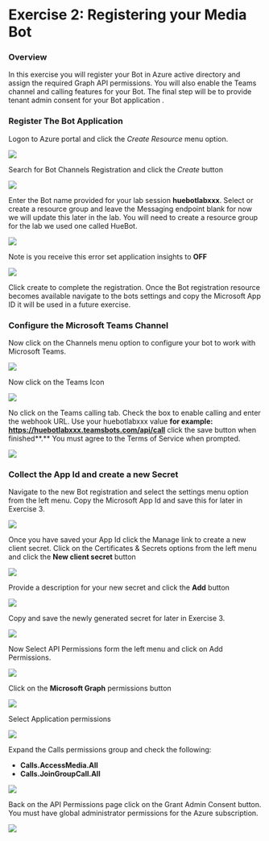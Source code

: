 # Exercise 2: Registering your Media Bot

### Overview

In this exercise you will register your Bot in Azure active directory and assign the required Graph API permissions. You will also enable the Teams channel and calling features for your Bot. The final step will be to provide tenant admin consent for your Bot application .

### Register The Bot Application

Logon to Azure portal and click the _Create Resource_ menu option.

![](.gitbook/assets/image%20%2872%29.png)

Search for Bot Channels Registration and click the _Create_  button

![](.gitbook/assets/image%20%2814%29.png)

Enter the Bot name provided for your lab session **huebotlabxxx**. Select or create a resource group and leave the Messaging endpoint blank for now we will update this later in the lab. You will need to create a resource group for the lab we used one called HueBot.

![](.gitbook/assets/image%20%2822%29.png)

Note is you receive this error set application insights to **OFF**

![](.gitbook/assets/image%20%2877%29.png)

Click create to complete the registration. Once the Bot registration resource becomes available navigate to the bots settings and copy the Microsoft App ID it will be used in a future exercise.

### Configure the Microsoft Teams Channel

Now click on the Channels menu option to configure your bot to work with Microsoft Teams.

![](.gitbook/assets/image%20%2884%29.png)

Now click on the Teams Icon

![](.gitbook/assets/image%20%2832%29.png)

No click on the Teams calling tab. Check the box to enable calling and enter the webhook URL. Use your huebotlabxxx value ****for example**:**   **https://huebotlabxxx.teamsbots.com/api/call** click the save button when finished**.** You must agree to the Terms of Service when prompted.

![](.gitbook/assets/image%20%2855%29.png)

### Collect the App Id and create a new Secret

Navigate to the new Bot registration and select the settings menu option from the left menu. Copy the Microsoft App Id and save this for later in Exercise 3.

![](.gitbook/assets/image%20%2853%29.png)

Once you have saved your App Id click the Manage link to create a new client secret. Click on the Certificates & Secrets options from the left menu and click the **New client secret** button

![](.gitbook/assets/image%20%2831%29.png)

Provide a description for your new secret and click the **Add** button

![](.gitbook/assets/image%20%2876%29.png)

Copy and save the newly generated secret for later in Exercise 3.

![](.gitbook/assets/image%20%2854%29.png)

Now Select API Permissions form the left menu and click on Add Permissions.

![](.gitbook/assets/image%20%2837%29.png)

Click on the **Microsoft Graph** permissions button

![](.gitbook/assets/image%20%286%29.png)

Select Application permissions 

![](.gitbook/assets/image%20%2860%29.png)

Expand the Calls permissions group and check the following: 

* **Calls.AccessMedia.All**
* **Calls.JoinGroupCall.All**

![](.gitbook/assets/image%20%2862%29.png)

Back on the API Permissions page click on the Grant Admin Consent button. You must have global administrator permissions for the Azure subscription.

![](.gitbook/assets/image%20%2847%29.png)

### 



